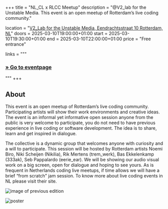 +++
title       = "NL_CL x RLCC Meetup"
description = "@V2_lab for the Unstable Media. This event is an open meetup of Rotterdam’s live coding community."

location    = "[V2_Lab for the Unstable Media, Eendrachtsstraat 10 Rotterdam, NL](https://www.openstreetmap.org/node/6766334767)"
doors       = 2025-03-10T19:00:00+01:00
start       = 2025-03-10T19:30:00+01:00
end         = 2025-03-10T22:00:00+01:00
price       = "Free entrance"

links = """
  ### [» Go to eventpage ](https://v2.nl/events/rotterdam-live-coders-community-meetup-2025-iii)
"""
+++

## About
This event is an open meetup of Rotterdam’s live coding community. Participating artists will show their work environments and creative ideas. The event is an informal yet informative open session anyone from the public is very welcome to participate, you do not need to have previous experience in live coding or software development. The idea is to share, learn and get inspired in dialogue.

The collective is a dynamic group that welcomes anyone with curiosity and a will to participate. This session will be hosted by Rotterdam artists Noemi Biro, Niki Scheijen (Nikilia), Rik Mertens (trem_werk), Bas Ekkelenkamp (333ak), Seb Pappalardo (eerie_ear). We will be showing our audio visual work on a big screen, open for dialogue and hoping to see yours. As is frequent in Netherlands coding live meetups, if time allows we will have a brief “from scratch” jam session. To know more about live coding events in NL please visit their site.

![image of previous edition](/photos/rlcc-2025-01-13/Flo-Verhulst-V2-13jan-22.jpg)

![poster](/photos/rlcc/Live-coders-2025-3.jpg)  
